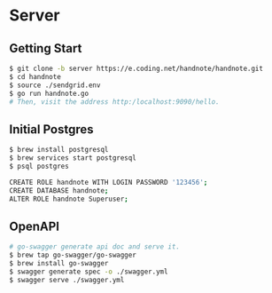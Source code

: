 # Server

## Getting Start

```bash
$ git clone -b server https://e.coding.net/handnote/handnote.git
$ cd handnote
$ source ./sendgrid.env
$ go run handnote.go
# Then, visit the address http:/localhost:9090/hello.
```

## Initial Postgres

```bash
$ brew install postgresql
$ brew services start postgresql
$ psql postgres

CREATE ROLE handnote WITH LOGIN PASSWORD '123456';
CREATE DATABASE handnote;
ALTER ROLE handnote Superuser;
```

## OpenAPI

```bash
# go-swagger generate api doc and serve it.
$ brew tap go-swagger/go-swagger
$ brew install go-swagger
$ swagger generate spec -o ./swagger.yml
$ swagger serve ./swagger.yml
```
